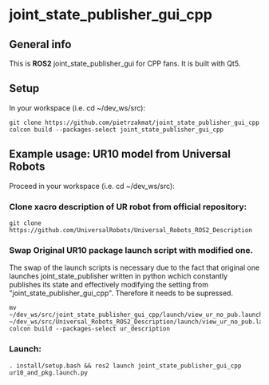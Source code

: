 # joint_state_publisher_gui_cpp

## General info
This is **ROS2** joint_state_publisher_gui for CPP fans. It is built with Qt5.

## Setup
In your workspace (i.e. cd ~/dev_ws/src): 
```
git clone https://github.com/pietrzakmat/joint_state_publisher_gui_cpp
colcon build --packages-select joint_state_publisher_gui_cpp
```
##  Example usage: UR10 model from Universal Robots
Proceed in your workspace (i.e. cd ~/dev_ws/src): 
### Clone xacro description of UR robot from official repository:
 ```
 git clone https://github.com/UniversalRobots/Universal_Robots_ROS2_Description
 ```
### Swap Original UR10 package launch script with modified one.
The swap of the launch scripts is necessary due to the fact that original one launches joint_state_publisher written in python wchich constantly publishes its state and effectively modifying the setting from "joint_state_publisher_gui_cpp". Therefore it needs to be supressed.
 ```
 mv ~/dev_ws/src/joint_state_publisher_gui_cpp/launch/view_ur_no_pub.launch.py ~/dev_ws/src/Universal_Robots_ROS2_Description/launch/view_ur_no_pub.launch.py 
 colcon build --packages-select ur_description
 ```

### Launch:
 ```
 . install/setup.bash && ros2 launch joint_state_publisher_gui_cpp ur10_and_pkg.launch.py 

 ```
